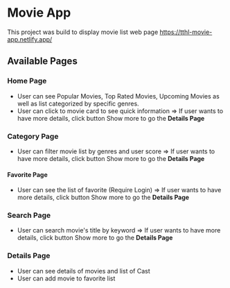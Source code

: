 # Movie App 

This project was build to display movie list web page
https://tthl-movie-app.netlify.app/

## Available Pages

### Home Page
- User can see Popular Movies, Top Rated Movies, Upcoming Movies as well as list categorized by specific genres.
- User can click to movie card to see quick information
  => If user wants to have more details, click button Show more to go the **Details Page**

### Category Page
- User can filter movie list by genres and user score
  => If user wants to have more details, click button Show more to go the **Details Page**

#### Favorite Page
- User can see the list of favorite (Require Login)
  => If user wants to have more details, click button Show more to go the **Details Page**  

### Search Page
- User can search movie's title by keyword
  => If user wants to have more details, click button Show more to go the **Details Page**

### Details Page
- User can see details of movies and list of Cast
- User can add movie to favorite list
